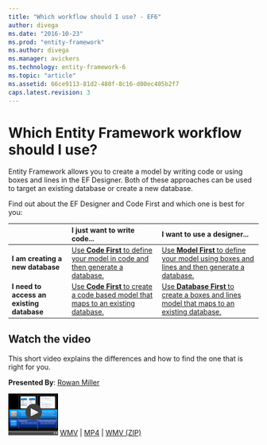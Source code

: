 ```yaml
---
title: "Which workflow should I use? - EF6"
author: divega
ms.date: "2016-10-23"
ms.prod: "entity-framework"
ms.author: divega
ms.manager: avickers
ms.technology: entity-framework-6
ms.topic: "article"
ms.assetid: 66ce9113-81d2-480f-8c16-d00ec405b2f7
caps.latest.revision: 3
---
```

# Which Entity Framework workflow should I use?
Entity Framework allows you to create a model by writing code or using boxes and lines in the EF Designer. Both of these approaches can be used to target an existing database or create a new database.

Find out about the EF Designer and Code First and which one is best for you:

|                                           | I just want to write code...                                                                                                       | I want to use a designer...                                                                                             |
|:------------------------------------------|:-----------------------------------------------------------------------------------------------------------------------------------|:------------------------------------------------------------------------------------------------------------------------|
| **I am creating a new database**          | [Use **Code First** to define your model in code and then generate a database.](../ef6/code-first-to-a-new-database.md)            | [Use **Model First** to define your model using boxes and lines and then generate a database.](../ef6/model-first.md)   |
| **I need to access an existing database** | [Use **Code First** to create a code based model that maps to an existing database.](../ef6/code-first-to-an-existing-database.md) | [Use **Database First** to create a boxes and lines model that maps to an existing database.](../ef6/database-first.md) |

## Watch the video

This short video explains the differences and how to find the one that is right for you.

**Presented By**: [Rowan Miller](http://romiller.com/)

![WhichWorkflow_Thumb](../media/whichworkflow-thumb.png)
 [WMV](http://download.microsoft.com/download/8/F/8/8F81F4CD-3678-4229-8D79-0C63FFA3C595/HDI_ITPro_Technet_winvideo_ChoseYourWorkflow.wmv) | [MP4](http://download.microsoft.com/download/8/F/8/8F81F4CD-3678-4229-8D79-0C63FFA3C595/HDI_ITPro_Technet_mp4video_ChoseYourWorkflow.m4v) | [WMV (ZIP)](http://download.microsoft.com/download/8/F/8/8F81F4CD-3678-4229-8D79-0C63FFA3C595/HDI_ITPro_Technet_winvideo_ChoseYourWorkflow.zip)
